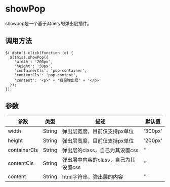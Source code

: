 # showPop
showpop是一个基于jQuery的弹出层插件。

##	调用方法
```
$('#btn').click(function (e) { 
  $(this).showPop({ 
    'width': '200px',
    'height': '50px',  
    'containerCls': 'pop-container',  
    'contentCls': 'pop-content',  
    'content': '<p>' + '我是弹出层' + '</p>'  
  });
});
```

##	参数
参数 | 类型 | 描述 | 默认值
------------ | ------------- | ------------ | ------------
width | String | 弹出层宽度，目前仅支持px单位 | '300px'
height | String | 弹出层高度，目前仅支持px单位 | '200px'
containerCls | String | 弹出层的class，自己为其设置css | ''
contentCls | String | 弹出层中内容的class，自己为其设置css | ''
content | String | html字符串，弹出层的内容 | ''

